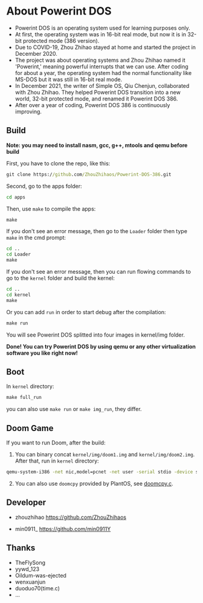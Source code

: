 # About Powerint DOS

- Powerint DOS is an operating system used for learning purposes only.
- At first, the operating system was in 16-bit real mode, but now it is in 32-bit protected mode (386 version).
- Due to COVID-19, Zhou Zhihao stayed at home and started the project in December 2020.
- The project was about operating systems and Zhou Zhihao named it 'Powerint,' meaning powerful interrupts that we can use. After coding for about a year, the operating system had the normal functionality like MS-DOS but it was still in 16-bit real mode.
- In December 2021, the writer of Simple OS, Qiu Chenjun, collaborated with Zhou Zhihao. They helped Powerint DOS transition into a new world, 32-bit protected mode, and renamed it Powerint DOS 386.
- After over a year of coding, Powerint DOS 386 is continuously improving.

## Build

**Note: you may need to install nasm, gcc, g++, mtools and qemu before build**

First, you have to clone the repo, like this:

```cmd
git clone https://github.com/ZhouZhihaos/Powerint-DOS-386.git
```

Second, go to the apps folder:

```cmd
cd apps
```

Then, use `make` to compile the apps:

```cmd
make
```

If you don't see an error message, then go to the `Loader` folder then type `make` in the cmd prompt:

```cmd
cd ..
cd Loader
make
```

If you don't see an error message, then you can run flowing commands to go to the `kernel` folder and build the kernel:

```cmd
cd ..
cd kernel
make
```

Or you can add `run` in order to start debug after the compilation:

```cmd
make run
```

You will see Powerint DOS splitted into four images in kernel/img folder.

**Done! You can try Powerint DOS by using qemu or any other virtualization software you like right now!**

## Boot

In `kernel` directory:
```cmd
make full_run
```
you can also use `make run` or `make img_run`, they differ.

## Doom Game

If you want to run Doom, after the build:
1. You can binary concat `kernel/img/doom1.img` and `kernel/img/doom2.img`. After that, run in `kernel` directory:
```cmd
qemu-system-i386 -net nic,model=pcnet -net user -serial stdio -device sb16 -device floppy -fda ./img/Powerint_DOS_386.img -drive id=disk,file=disk.img,if=none -device ahci,id=ahci -device ide-hd,drive=disk,bus=ahci.0 -hdb <YOUR-DOOM-HARD-DISK-FILE-NAME> -boot a -m 512 -enable-kvm
```
2. You can also use `doomcpy` provided by PlantOS, see [doomcpy.c](apps/doomcpy/doomcpy.c).

## Developer

- zhouzhihao <https://github.com/ZhouZhihaos>

- min0911_ <https://github.com/min0911Y>

## Thanks

- TheFlySong
- yywd_123
- Oildum-was-ejected
- wenxuanjun
- duoduo70(time.c)
- ...
